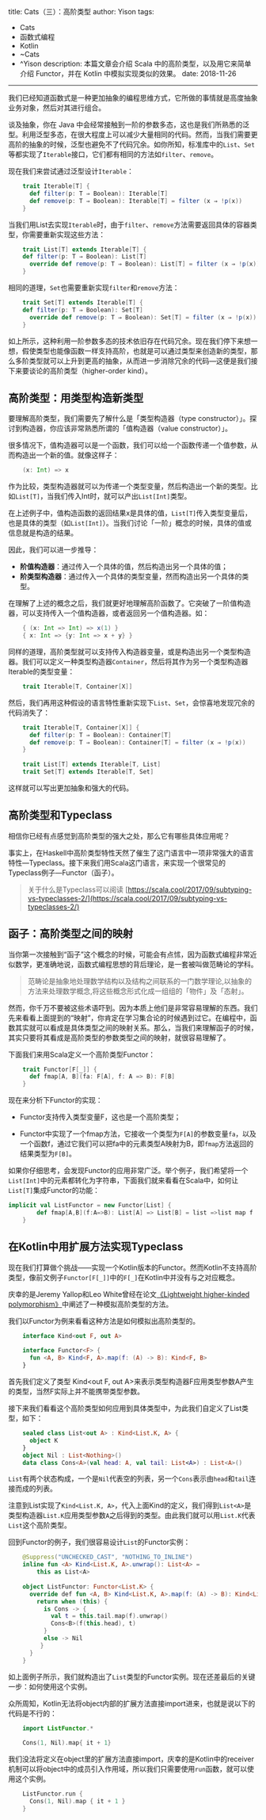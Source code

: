 title: Cats（三）：高阶类型
author: Yison
tags: 
- Cats
- 函数式编程
- Kotlin
- ~Cats
- ^Yison
description: 本篇文章会介绍 Scala 中的高阶类型，以及用它来简单介绍 Functor，并在 Kotlin 中模拟实现类似的效果。
date: 2018-11-26
---

我们已经知道函数式是一种更加抽象的编程思维方式，它所做的事情就是高度抽象业务对象，然后对其进行组合。

谈及抽象，你在 Java 中会经常接触到一阶的参数多态，这也是我们所熟悉的泛型。利用泛型多态，在很大程度上可以减少大量相同的代码。然而，当我们需要更高阶的抽象的时候，泛型也避免不了代码冗余。如你所知，标准库中的`List`、`Set`等都实现了`Iterable`接口，它们都有相同的方法如`filter`、`remove`。

现在我们来尝试通过泛型设计`Iterable`：

```scala
    trait Iterable[T] {
      def filter(p: T ⇒ Boolean): Iterable[T]
      def remove(p: T ⇒ Boolean): Iterable[T] = filter (x ⇒ !p(x))
    }
```

当我们用List去实现`Iterable`时，由于`filter`、`remove`方法需要返回具体的容器类型，你需要重新实现这些方法：

```scala
    trait List[T] extends Iterable[T] {
    def filter(p: T ⇒ Boolean): List[T]
      override def remove(p: T ⇒ Boolean): List[T] = filter (x ⇒ !p(x))
    }
```

相同的道理，`Set`也需要重新实现`filter`和`remove`方法：

```scala
    trait Set[T] extends Iterable[T] {
    def filter(p: T ⇒ Boolean): Set[T]
      override def remove(p: T ⇒ Boolean): Set[T] = filter (x ⇒ !p(x))
    }
```
如上所示，这种利用一阶参数多态的技术依旧存在代码冗余。现在我们停下来想一想，假使类型也能像函数一样支持高阶，也就是可以通过类型来创造新的类型，那么多阶类型就可以上升到更高的抽象，从而进一步消除冗余的代码—这便是我们接下来要谈论的高阶类型（higher-order kind）。

## 高阶类型：用类型构造新类型

要理解高阶类型，我们需要先了解什么是「类型构造器（type constructor）」。探讨到构造器，你应该非常熟悉所谓的「值构造器（value constructor）」。

很多情况下，值构造器可以是一个函数，我们可以给一个函数传递一个值参数，从而构造出一个新的值。就像这样子：
```scala
    (x: Int) => x
```

作为比较，类型构造器就可以为传递一个类型变量，然后构造出一个新的类型。比如`List[T]`，当我们传入Int时，就可以产出`List[Int]`类型。

在上述例子中，值构造函数的返回结果x是具体的值，`List[T]`传入类型变量后，也是具体的类型（如`List[Int]`）。当我们讨论「一阶」概念的时候，具体的值或信息就是构造的结果。

因此，我们可以进一步推导：
- **阶值构造器**：通过传入一个具体的值，然后构造出另一个具体的值；
- **阶类型构造器**：通过传入一个具体的类型变量，然而构造出另一个具体的类型。

在理解了上述的概念之后，我们就更好地理解高阶函数了。它突破了一阶值构造器，可以支持传入一个值构造器，或者返回另一个值构造器。如：

```scala
    { (x: Int => Int) => x(1) }
    { x: Int => {y: Int => x + y} }
```
同样的道理，高阶类型就可以支持传入构造器变量，或是构造出另一个类型构造器。我们可以定义一种类型构造器`Container`，然后将其作为另一个类型构造器Iterable的类型变量：
```scala
    trait Iterable[T, Container[X]]
```
然后，我们再用这种假设的语言特性重新实现下`List`、`Set`，会惊喜地发现冗余的代码消失了：

```scala
    trait Iterable[T, Container[X]] {
      def filter(p: T ⇒ Boolean): Container[T]
      def remove(p: T ⇒ Boolean): Container[T] = filter (x ⇒ !p(x))
    }
    
    trait List[T] extends Iterable[T, List]
    trait Set[T] extends Iterable[T, Set]
```
这样就可以写出更加抽象和强大的代码。

## 高阶类型和Typeclass

相信你已经有点感觉到高阶类型的强大之处，那么它有哪些具体应用呢？

事实上，在Haskell中高阶类型特性天然了催生了这门语言中一项非常强大的语言特性—Typeclass。接下来我们用Scala这门语言，来实现一个很常见的Typeclass例子—Functor（函子）。

> 关于什么是Typeclass可以阅读 [https://scala.cool/2017/09/subtyping-vs-typeclasses-2/](https://scala.cool/2017/09/subtyping-vs-typeclasses-2/)

## 函子：高阶类型之间的映射

当你第一次接触到“函子”这个概念的时候，可能会有点怵，因为函数式编程非常近似数学，更准确地说，函数式编程思想的背后理论，是一套被叫做范畴论的学科。

> 范畴论是抽象地处理数学结构以及结构之间联系的一门数学理论,以抽象的方法来处理数学概念,将这些概念形式化成一组组的「物件」及「态射」。

然而，你千万不要被这些术语吓到。因为本质上他们是非常容易理解的东西。我们先来看看上面提到的“映射”，你肯定在学习集合论的时候遇到过它。在编程中，函数其实就可以看成是具体类型之间的映射关系。那么，当我们来理解函子的时候，其实只要将其看成是高阶类型的参数类型之间的映射，就很容易理解了。

下面我们来用Scala定义一个高阶类型Functor：
```scala
    trait Functor[F[_]] {
      def fmap[A, B](fa: F[A], f: A => B): F[B] 
    }
```
现在来分析下Functor的实现：

- Functor支持传入类型变量F，这也是一个高阶类型；

- Functor中实现了一个fmap方法，它接收一个类型为`F[A]`的参数变量`fa`，以及一个函数f，通过它我们可以把fa中的元素类型A映射为B，即`fmap`方法返回的结果类型为`F[B]`。

如果你仔细思考，会发现Functor的应用非常广泛。举个例子，我们希望将一个`List[Int]`中的元素都转化为字符串，下面我们就来看看在Scala中，如何让`List[T]`集成Functor的功能：

```scala
implicit val ListFunctor = new Functor[List] {
        def fmap[A,B](f:A=>B): List[A] => List[B] = list =>list map f
    }
```

## 在Kotlin中用扩展方法实现Typeclass

现在我们打算做个挑战——实现一个Kotlin版本的Functor。然而Kotlin不支持高阶类型，像前文例子`Functor[F[_]]`中的`F[_]`在Kotlin中并没有与之对应概念。

庆幸的是Jeremy Yallop和Leo White曾经在论文[《Lightweight higher-kinded polymorphism》](https://www.cl.cam.ac.uk/~jdy22/papers/lightweight-higher-kinded-polymorphism.pdf)中阐述了一种模拟高阶类型的方法。

我们以Functor为例来看看这种方法是如何模拟出高阶类型的。

```kotlin
    interface Kind<out F, out A>
    
    interface Functor<F> {
      fun <A, B> Kind<F, A>.map(f: (A) -> B): Kind<F, B>
    }
```

首先我们定义了类型 Kind<out F, out A>来表示类型构造器F应用类型参数A产生的类型，当然F实际上并不能携带类型参数。

接下来我们看看这个高阶类型如何应用到具体类型中，为此我们自定义了List类型，如下：

```kotlin
    sealed class List<out A> : Kind<List.K, A> {
      object K
    }
    object Nil : List<Nothing>()
    data class Cons<A>(val head: A, val tail: List<A>) : List<A>()
```

`List`有两个状态构成，一个是`Nil`代表空的列表，另一个`Cons`表示由`head`和`tail`连接而成的列表。

注意到List实现了`Kind<List.K, A>`，代入上面Kind的定义，我们得到`List<A>`是类型构造器`List.K`应用类型参数`A`之后得到的类型。由此我们就可以用`List.K`代表`List`这个高阶类型。

回到Functor的例子，我们很容易设计`List`的Functor实例：

```kotlin
    @Suppress("UNCHECKED_CAST", "NOTHING_TO_INLINE")
    inline fun <A> Kind<List.K, A>.unwrap(): List<A> =
        this as List<A>
    
    object ListFunctor: Functor<List.K> {
      override def fun <A, B> Kind<List.K, A>.map(f: (A) -> B): Kind<List.K, B>  {
        return when (this) {
          is Cons -> {
            val t = this.tail.map(f).unwrap()
            Cons<B>(f(this.head), t)
          }
          else -> Nil
         }
      }
    }
```
如上面例子所示，我们就构造出了`List`类型的Functor实例。现在还差最后的关键一步：如何使用这个实例。

众所周知，Kotlin无法将object内部的扩展方法直接import进来，也就是说以下的代码是不行的：

```kotlin
    import ListFunctor.*
    
    Cons(1, Nil).map{ it + 1}
```
我们没法将定义在object里的扩展方法直接import，庆幸的是Kotlin中的receiver机制可以将object中的成员引入作用域，所以我们只需要使用`run`函数，就可以使用这个实例。

```kotlin
    ListFunctor.run {
      Cons(1, Nil).map { it + 1 }
    }
```
